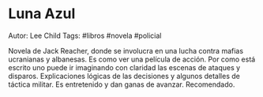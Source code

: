 # Luna Azul

Autor: Lee Child
Tags: #libros #novela #policial 

Novela de Jack Reacher, donde se involucra en una lucha contra mafias ucranianas y albanesas. Es como ver una película de acción. Por como está escrito uno puede ir imaginando con claridad las escenas de ataques y disparos. Explicaciones lógicas de las decisiones y algunos detalles de táctica militar.
Es entretenido y dan ganas de avanzar. Recomendado.